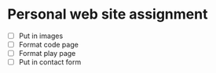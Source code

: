 # Personal web site assignment

- [ ] Put in images
- [ ] Format code page
- [ ] Format play page
- [ ] Put in contact form
